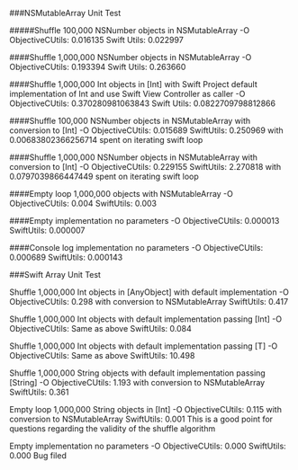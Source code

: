 ###NSMutableArray Unit Test

#####Shuffle 100,000 NSNumber objects in NSMutableArray
-O
ObjectiveCUtils: 	0.016135
Swift Utils: 		0.022997

####Shuffle 1,000,000 NSNumber objects in NSMutableArray
-O
ObjectiveCUtils: 	0.193394
Swift Utils: 		0.263660

####Shuffle 1,000,000 Int objects in [Int] with Swift Project default implementation of Int and use Swift View Controller as caller
-O 
ObjectiveCUtils: 	0.370280981063843
Swift Utils: 		0.0822709798812866

####Shuffle 100,000 NSNumber objects in NSMutableArray with conversion to [Int]
-O
ObjectiveCUtils:	0.015689
SwiftUtils:		0.250969 with 0.00683802366256714 spent on iterating swift loop

####Shuffle 1,000,000 NSNumber objects in NSMutableArray with conversion to [Int]
-O
ObjectiveCUtils:	0.229155
SwiftUtils:		2.270818 with 0.0797039866447449 spent on iterating swift loop

####Empty loop 1,000,000 objects with NSMutableArray
-O
ObjectiveCUtils:	0.004
SwiftUtils:		0.003

####Empty implementation no parameters
-O
ObjectiveCUtils:	0.000013
SwiftUtils:		0.000007

####Console log implementation no parameters
-O
ObjectiveCUtils:	0.000689
SwiftUtils:		0.000143


###Swift Array Unit Test

Shuffle 1,000,000 Int objects in [AnyObject] with default implementation
-O
ObjectiveCUtils:	0.298 with conversion to NSMutableArray
SwiftUtils: 		0.417

Shuffle 1,000,000 Int objects with default implementation passing [Int]
-O
ObjectiveCUtils:	Same as above
SwiftUtils:		0.084

Shuffle 1,000,000 Int objects with default implementation passing [T]
-O
ObjectiveCUtils:	Same as above
SwiftUtils:		10.498

Shuffle 1,000,000 String objects with default implementation passing [String]
-O
ObjectiveCUtils:	1.193 with conversion to NSMutableArray
SwiftUtils:		0.361

Empty loop 1,000,000 String objects in [Int]
-O
ObjectiveCUtils:	0.115 with conversion to NSMutableArray
SwiftUtils:		0.001
This is a good point for questions regarding the validity of the shuffle algorithm

Empty implementation no parameters
-O
ObjectiveCUtils:	0.000
SwiftUtils:		0.000
Bug filed
